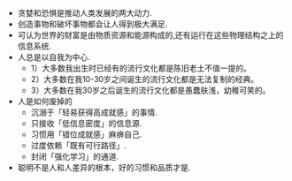 * 贪婪和恐惧是推动人类发展的两大动力.
* 创造事物和破坏事物都会让人得到极大满足.
* 可认为世界的财富是由物质资源和能源构成的,还有运行在这些物理结构之上的信息系统.
* 人总是以自我为中心.
    * 1）大多数我出生时已经有的流行文化都是陈旧老土不值一提的。
    * 2）大多数在我10-30岁之间诞生的流行文化都是无法复制的经典。
    * 3）大多数在我30岁之后诞生的流行文化都是愚蠢肤浅，幼稚可笑的。
* 人是如何废掉的
    * 沉溺于「轻易获得高成就感」的事情.
    * 只接收「低信息密度」的信息源.
    * 习惯用「错位成就感」麻痹自己.
    * 过度依赖「既有可行路径」.
    * 封闭「强化学习」的通道.
* 聪明不是人和人差异的根本，好的习惯和品质才是.